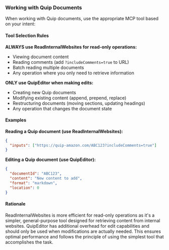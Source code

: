 



### Working with Quip Documents

When working with Quip documents, use the appropriate MCP tool based on your intent:

#### Tool Selection Rules

**ALWAYS use ReadInternalWebsites for read-only operations:**
- Viewing document content
- Reading comments (add `?includeComments=true` to URL)
- Batch reading multiple documents
- Any operation where you only need to retrieve information

**ONLY use QuipEditor when making edits:**
- Creating new Quip documents
- Modifying existing content (append, prepend, replace)
- Restructuring documents (moving sections, updating headings)
- Any operation that changes the document state

#### Examples

**Reading a Quip document (use ReadInternalWebsites):**
```json
{
  "inputs": ["https://quip-amazon.com/ABC123?includeComments=true"]
}
```

**Editing a Quip document (use QuipEditor):**
```json
{
  "documentId": "ABC123",
  "content": "New content to add",
  "format": "markdown",
  "location": 0
}
```

#### Rationale
ReadInternalWebsites is more efficient for read-only operations as it's a simpler, general-purpose tool designed for retrieving content from internal websites. QuipEditor has additional overhead for edit capabilities and should only be used when modifications are actually needed. This ensures optimal performance and follows the principle of using the simplest tool that accomplishes the task. 

